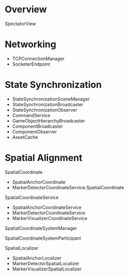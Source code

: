 # Overview

SpectatorView

# Networking

* TCPConnectionManager
* SocketerEndpoint

# State Synchronization

* StateSynchronizationSceneManager
* StateSynchronizationBroadcaster
* StateSynchronizationObserver
* CommandService
* GameObjectHierarchyBroadcaster
* ComponentBroadcaster
* ComponentObserver
* AssetCache

# Spatial Alignment

SpatialCoordinate

* SpatialAnchorCoordinate
* MarkerDetectorCoordinateService.SpatialCoordinate

SpatialCoordinateService

* SpatialAnchorCoordinateService
* MarkerDetectorCoordinateService
* MarkerVisualizerCoordinateService

SpatialCoordinateSystemManager

SpatialCoordinateSystemParticipant

SpatialLocalizer

* SpatialAnchorLocalizer
* MarkerDetectorSpatialLocalizer
* MarkerVisualizerSpatialLocalizer
